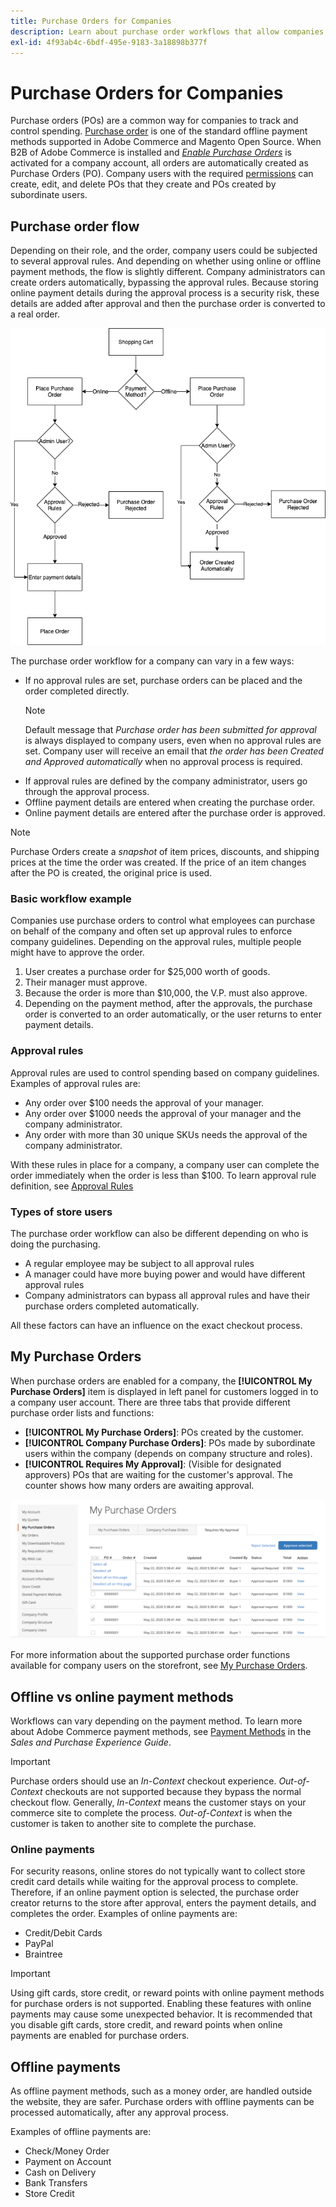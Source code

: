 ```yaml
---
title: Purchase Orders for Companies
description: Learn about purchase order workflows that allow companies to track and control spending.
exl-id: 4f93ab4c-6bdf-495e-9183-3a18898b377f
---
```

# Purchase Orders for Companies

Purchase orders (POs) are a common way for companies to track and control spending. [Purchase order](../stores-purchase/purchase-order.md) is one of the standard offline payment methods supported in Adobe Commerce and Magento Open Source. When B2B of Adobe Commerce is installed and [_Enable Purchase Orders_](account-company-manage.md#advanced-settings) is activated for a company account, all orders are automatically created as Purchase Orders (PO). Company users with the required [permissions](account-company-roles-permissions.md) can create, edit, and delete POs that they create and POs created by subordinate users.

## Purchase order flow

Depending on their role, and the order, company users could be subjected to several approval rules. And depending on whether using online or offline payment methods, the flow is slightly different. Company administrators can create orders automatically, bypassing the approval rules. Because storing online payment details during the approval process is a security risk, these details are added after approval and then the purchase order is converted to a real order.

![Purchase order flow](./assets/purchase-order-flow.png)<!-- zoom -->

The purchase order workflow for a company can vary in a few ways:

- If no approval rules are set, purchase orders can be placed and the order completed directly.
   >[!NOTE]
   >
   >Default message that _Purchase order has been submitted for approval_ is always displayed to company users, even when no approval rules are set. Company user will receive an email that _the order has been Created and Approved automatically_ when no approval process is required.
- If approval rules are defined by the company administrator, users go through the approval process.
- Offline payment details are entered when creating the purchase order.
- Online payment details are entered after the purchase order is approved.

>[!NOTE]
>
>Purchase Orders create a _snapshot_ of item prices, discounts, and shipping prices at the time the order was created. If the price of an item changes after the PO is created, the original price is used.

### Basic workflow example

Companies use purchase orders to control what employees can purchase on behalf of the company and often set up approval rules to enforce company guidelines. Depending on the approval rules, multiple people might have to approve the order.

1. User creates a purchase order for $25,000 worth of goods.
1. Their manager must approve.
1. Because the order is more than $10,000, the V.P. must also approve.
1. Depending on the payment method, after the approvals, the purchase order is converted to an order automatically, or the user returns to enter payment details.

### Approval rules

Approval rules are used to control spending based on company guidelines. Examples of approval rules are:

- Any order over $100 needs the approval of your manager.
- Any order over $1000 needs the approval of your manager and the company administrator.
- Any order with more than 30 unique SKUs needs the approval of the company administrator.

With these rules in place for a company, a company user can complete the order immediately when the order is less than $100. To learn approval rule definition, see [Approval Rules](account-dashboard-approval-rules.md)

### Types of store users

The purchase order workflow can also be different depending on who is doing the purchasing.

- A regular employee may be subject to all approval rules
- A manager could have more buying power and would have different approval rules
- Company administrators can bypass all approval rules and have their purchase orders completed automatically.

All these factors can have an influence on the exact checkout process.

## My Purchase Orders

When purchase orders are enabled for a company, the **[!UICONTROL My Purchase Orders]** item is displayed in left panel for customers logged in to a company user account. There are three tabs that provide different purchase order lists and functions:

- **[!UICONTROL My Purchase Orders]**: POs created by the customer.
- **[!UICONTROL Company Purchase Orders]**: POs made by subordinate users within the company (depends on company structure and roles).
- **[!UICONTROL Requires My Approval]**: (Visible for designated approvers) POs that are waiting for the customer's approval. The counter shows how many orders are awaiting approval.

![My Purchase Orders](./assets/account-dashboard-my-purchase-orders.png)<!-- zoom -->

For more information about the supported purchase order functions available for company users on the storefront, see [My Purchase Orders](account-dashboard-my-purchase-orders.md).

## Offline vs online payment methods

Workflows can vary depending on the payment method. To learn more about Adobe Commerce payment methods, see [Payment Methods](../stores-purchase/payments.md) in the _Sales and Purchase Experience Guide_.

>[!IMPORTANT]
>
>Purchase orders should use an _In-Context_ checkout experience. _Out-of-Context_ checkouts are not supported because they bypass the normal checkout flow. Generally, _In-Context_ means the customer stays on your commerce site to complete the process. _Out-of-Context_ is when the customer is taken to another site to complete the purchase.

### Online payments

For security reasons, online stores do not typically want to collect store credit card details while waiting for the approval process to complete. Therefore, if an online payment option is selected, the purchase order creator returns to the store after approval, enters the payment details, and completes the order. Examples of online payments are:

- Credit/Debit Cards
- PayPal
- Braintree

>[!IMPORTANT]
>
>Using gift cards, store credit, or reward points with online payment methods for purchase orders is not supported. Enabling these features with online payments may cause some unexpected behavior. It is recommended that you disable gift cards, store credit, and reward points when online payments are enabled for purchase orders.

## Offline payments

As offline payment methods, such as a money order, are handled outside the website, they are safer. Purchase orders with offline payments can be processed automatically, after any approval process.

Examples of offline payments are:

- Check/Money Order
- Payment on Account
- Cash on Delivery
- Bank Transfers
- Store Credit
